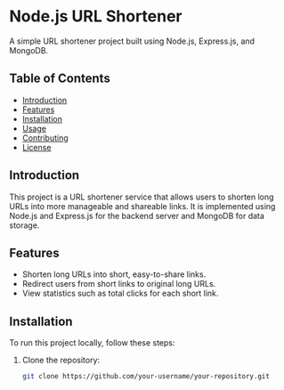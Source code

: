 # Node.js URL Shortener

A simple URL shortener project built using Node.js, Express.js, and MongoDB.

## Table of Contents

- [Introduction](#introduction)
- [Features](#features)
- [Installation](#installation)
- [Usage](#usage)
- [Contributing](#contributing)
- [License](#license)

## Introduction

This project is a URL shortener service that allows users to shorten long URLs into more manageable and shareable links. It is implemented using Node.js and Express.js for the backend server and MongoDB for data storage.

## Features

- Shorten long URLs into short, easy-to-share links.
- Redirect users from short links to original long URLs.
- View statistics such as total clicks for each short link.

## Installation

To run this project locally, follow these steps:

1. Clone the repository:
   ```bash
   git clone https://github.com/your-username/your-repository.git
